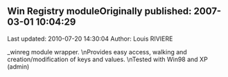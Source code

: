 ## Win Registry moduleOriginally published: 2007-03-01 10:04:29 
Last updated: 2010-07-20 14:30:04 
Author: Louis RIVIERE 
 
_winreg module wrapper.\nProvides easy access, walking and creation/modification of keys and values.\nTested with Win98 and XP (admin)